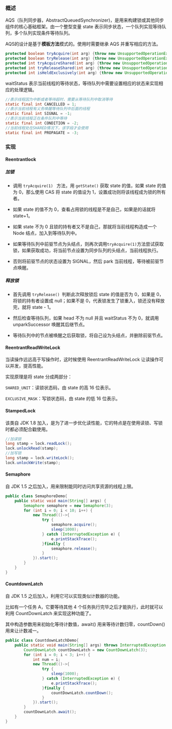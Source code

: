 ### 概述

AQS（队列同步器，AbstractQueuedSynchronizer)，是用来构建锁或其他同步组件的核心基础框架。由一个整型变量 state 表示同步状态，一个队列实现等待队列，多个队列实现条件等待队列。

AQS的设计是基于**模板方法**模式的。使用时需要继承 AQS 并重写相应的方法。

```java
protected boolean tryAcquire(int arg) {throw new UnsupportedOperationException();}
protected boolean tryRelease(int arg) {throw new UnsupportedOperationException();}
protected int tryAcquireShared(int arg) {throw new UnsupportedOperationException();}
protected int tryReleaseShared(int arg) {throw new UnsupportedOperationException(); }
protected int isHeldExclusively(int arg) {throw new UnsupportedOperationException();}
```

waitStatus 表示当前线程的等待状态，等待队列中需要设置相应的状态来实现相应的处理逻辑。

```java
//表示线程因为中断或者等待超时，需要从等待队列中取消等待
static final int CANCELLED = 1; 
//表示当前线程有义务唤醒等待队列中后面的线程
static final int SIGNAL = -1; 
//表示当前线程正在条件队列中等待
static final int CONDITION = -2; 
//当前线程处在SHARED情况下，该字段才会使用
static final int PROPAGATE = -3;
```

### 实现

#### Reentrantlock

##### 加锁

* 调用 `tryAcquire(1) ` 方法，用 `getState()` 获取 state 的值，如果 state 的值为 0，那么使用 CAS 将 state 的值设为 1，设置成功则将该线程成为锁的所有者。

* 如果 state 的值不为 0，查看占用锁的线程是不是自己，如果是的话就将 state+1。

* 如果 state 不为 0 且锁的持有者又不是自己，那就将当前线程构造成一个 Node 结点，加入到等待队列中。
* 如果等待队列中前驱节点为头结点，则再次调用`tryAcquire(1)`方法尝试获取锁，如果获取成功，将当前节点设置为同步队列的头结点，当前线程执行。
* 否则将前驱节点的状态设置为 SIGNAL，然后 park 当前线程，等待被前驱节点唤醒。

##### 释放锁

* 首先调用 `tryRelease() `判断此次释放锁后 state 的值是否为 0，如果是 0，将锁的持有者设置成 null；如果不是 0，代表锁发生了锁重入，锁还没有释放完，就将 state - 1。

* 然后检查等待队列，如果 head 不为 null 并且 waitStatus 不为 0，就调用 unparkSuccessor 唤醒其后继节点。

* 等待队列中的节点被唤醒之后获取锁，将自己设为头结点，并删除前驱节点。

#### ReentrantReadWriteLock

当读操作远远高于写操作时，这时候使用 ReentrantReadWriteLock 让读操作可以并发，提高性能。

实现原理是将 state 分成两部分：

`SHARED_UNIT`：读锁状态码，由 state 的高 16 位表示。

`EXCLUSIVE_MASK`：写锁状态码，由 state 的低 16 位表示。

#### StampedLock

该类自 JDK 1.8 加入，是为了进一步优化读性能，它的特点是在使用读锁、写锁时都必须配合戳使用。

```java
//加读锁
long stamp = lock.readLock();
lock.unlockRead(stamp);
//加写锁
long stamp = lock.writeLock();
lock.unlockWrite(stamp);
```

#### Semaphore

自 JDK 1.5 之后加入，用来限制能同时访问共享资源的线程上限。

```java
public class SemaphoreDemo{
    public static void main(String[] args) {
        Semaphore semaphore = new Semaphore(3);
        for (int i = 0; i < 10; i++) {
            new Thread(()->{
                try {
                    semaphore.acquire();
                    sleep(1000);
                } catch (InterruptedException e) {
                    e.printStackTrace();
                }finally {
                    semaphore.release();
                }
            }).start();
        }
    }
}
```

#### CountdownLatch

自 JDK 1.5 之后加入，利用它可以实现类似计数器的功能。

比如有一个任务 A，它要等待其他 4 个任务执行完毕之后才能执行，此时就可以利用 CountDownLatch 来实现这种功能了。

其中构造参数用来初始化等待计数值，await() 用来等待计数归零，countDown() 用来让计数减一。

```java
public class CountdownLatchDemo{
    public static void main(String[] args) throws InterruptedException {
        CountDownLatch countDownLatch = new CountDownLatch(3);
        for (int i = 0; i < 3; i++) {
            int num = i;
            new Thread(()->{
                try {
                    sleep(1000);
                } catch (InterruptedException e) {
                    e.printStackTrace();
                }finally {
                    countDownLatch.countDown();
                }
            }).start();
        }
        countDownLatch.await();
    }
}
```



